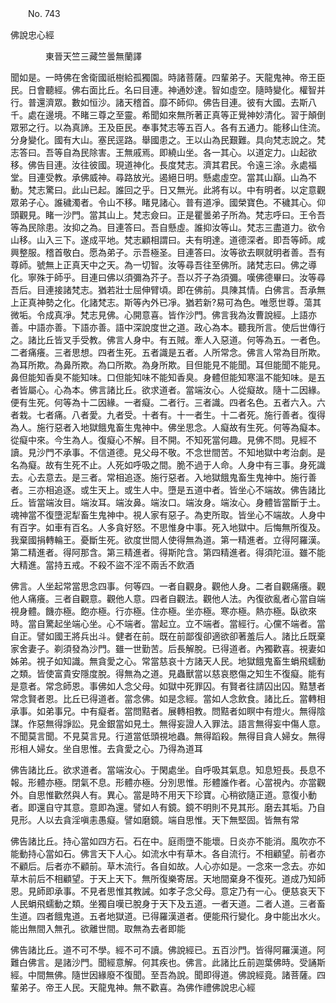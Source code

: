 ﻿　　No. 743

佛說忠心經

　　　　東晉天竺三藏竺曇無蘭譯


聞如是。一時佛在舍衛國祇樹給孤獨園。時諸菩薩。四輩弟子。天龍鬼神。帝王臣民。日會聽經。佛右面比丘。名曰目連。神通妙達。智如虛空。隨時變化。權智并行。普還濟眾。數如恒沙。諸天稽首。靡不師仰。佛告目連。彼有大國。去斯八千。處在邊境。不睹三尊之至靈。希聞如來無所著正真等正覺神妙清化。習于顛倒眾邪之行。以為真諦。王及臣民。奉事梵志等五百人。各有五通力。能移山住流。分身變化。國有大山。塞民逕路。舉國患之。王以山為民艱難。具向梵志說之。梵志答曰。吾等自為民除害。王無戚焉。即繞山坐。各一其心。以道定力。山起欲移。佛告目連。汝往彼國。現道神化。長度梵志。濟其君民。令遠三涂。永處福堂。目連受教。承佛威神。尋路放光。遏絕日明。懸處虛空。當其山巔。山為不動。梵志驚曰。此山已起。誰回之乎。日又無光。此將有以。中有明者。以定意觀眾弟子心。誰穢濁者。令山不移。睹見諸心。普有道凈。國榮寶色。不穢其心。仰頭觀見。睹一沙門。當其山上。梵志僉曰。正是瞿曇弟子所為。梵志呼曰。王令吾等為民除患。汝抑之為。目連答曰。吾自懸虛。誰抑汝等山。梵志三盡道力。欲令山移。山入三下。遂成平地。梵志顧相謂曰。夫有明達。道德深者。即吾等師。咸興整服。稽首敬白。愿為弟子。示吾極圣。目連答曰。汝等欲去瞑就明者善。吾有尊師。號無上正真天中之天。為一切智。汝等尋吾往至佛所。諸梵志曰。佛之導化。寧殊于師乎。目連曰佛以須彌為芥子。吾以芥子為須彌。嘆佛德畢曰。汝等尋吾后。目連接諸梵志。猶若壯士屈伸臂頃。即在佛前。具陳其情。白佛言。吾承無上正真神勢之化。化諸梵志。斯等內外已凈。猶若新?易可為色。唯愿世尊。蕩其微垢。令成真凈。梵志見佛。心開意喜。皆作沙門。佛言我為汝曹說經。上語亦善。中語亦善。下語亦善。語中深說度世之道。政心為本。聽我所言。使后世傳行之。諸比丘皆叉手受教。佛言人身中。有五賊。牽人入惡道。何等為五。一者色。二者痛癢。三者思想。四者生死。五者識是五者。人所常念。佛言人常為目所欺。為耳所欺。為鼻所欺。為口所欺。為身所欺。目但能見不能聞。耳但能聞不能見。鼻但能知香臭不能知味。口但能知味不能知香臭。身體但能知寒溫不能知味。是五者皆屬心。心為本。佛言諸比丘。欲求道者。當端汝心。人從癡故。隨十二因緣。便有生死。何等為十二因緣。一者癡。二者行。三者識。四者名色。五者六入。六者栽。七者痛。八者愛。九者受。十者有。十一者生。十二者死。施行善者。復得為人。施行惡者入地獄餓鬼畜生鬼神中。佛坐思念。人癡故有生死。何等為癡本。從癡中來。今生為人。復癡心不解。目不開。不知死當何趣。見佛不問。見經不讀。見沙門不承事。不信道德。見父母不敬。不念世間苦。不知地獄中考治劇。是名為癡。故有生死不止。人死如呼吸之間。脆不過于人命。人身中有三事。身死識去。心去意去。是三者。常相追逐。施行惡者。入地獄餓鬼畜生鬼神中。施行善者。三亦相追逐。或生天上。或生人中。墮是五道中者。皆坐心不端故。佛告諸比丘。皆當端汝目。端汝耳。端汝鼻。端汝口。端汝身。端汝心。身體皆當斷于土。魂神當不復墮泥犁畜生鬼神中。視人家有惡子。為吏所取。皆坐心不端故。人身中有百字。如車有百名。人多貪好怒。不思惟身中事。死入地獄中。后悔無所復及。我棄國捐轉輪王。憂斷生死。欲度世間人使得無為道。第一精進者。立得阿羅漢。第二精進者。得阿那含。第三精進者。得斯陀含。第四精進者。得須陀洹。雖不能大精進。當持五戒。不殺不盜不淫不兩舌不飲酒

佛言。人坐起常當思念四事。何等四。一者自觀身。觀他人身。二者自觀痛癢。觀他人痛癢。三者自觀意。觀他人意。四者自觀法。觀他人法。內復欲亂者心當自端視身體。饑亦極。飽亦極。行亦極。住亦極。坐亦極。寒亦極。熱亦極。臥欲來時。當自驚起坐端心坐。心不端者。當起立。立不端者。當經行。心儻不端者。當自正。譬如國王將兵出斗。健者在前。既在前鄙復卻適欲卻著羞后人。諸比丘既棄家舍妻子。剃須發為沙門。雖一世勤苦。后長解脫。已得道者。內獨歡喜。視妻如姊弟。視子如知識。無貪愛之心。常當慈哀十方諸天人民。地獄餓鬼畜生蜎飛蠕動之類。皆使富貴安隱度脫。得無為之道。見蟲獸當以慈哀愍傷之知生不復癡。能有是意者。常念師恩。事佛如人念父母。如獄中死罪囚。有賢者往請囚出囚。黠慧者常念賢者恩。比丘已得道者。當念佛。如是念經。當如人念飲食。諸比丘。當轉相承事。如弟事兄。中有癡者。當問黠者。展轉相教。問黠者如瞑中有燈火。無得陰謀。作惡無得諍訟。見金銀當如見土。無得妄證人入罪法。語言無得妄中傷人意。不聞莫言聞。不見莫言見。行道當低頭視地蟲。無得蹈殺。無得目貪人婦女。無得形相人婦女。坐自思惟。去貪愛之心。乃得為道耳

佛告諸比丘。欲求道者。當端汝心。于閑處坐。自呼吸其氣息。知息短長。長息不報。形體亦極。閉氣不息。形體亦極。分別思惟。形體誰作者。心當視內。亦當觀外。自思惟歡然與人有。異心。當是時不用天下珍寶。心稍欲隨正道。意復小動者。即還自守其意。意即為還。譬如人有鏡。鏡不明則不見其形。磨去其垢。乃自見形。人以去貪淫嗔恚愚癡。譬如磨鏡。端自思惟。天下無堅固。皆無有常

佛告諸比丘。持心當如四方石。石在中。庭雨墮不能壞。日炎亦不能消。風吹亦不能動持心當如石。佛言天下人心。如流水中有草木。各自流行。不相顧望。前者亦不顧后。后者亦不顧前。草木流行。各自如故。人心亦如是。一念來一念去。亦如草木前后不相顧望。于天上天下。無所復樂寄居。天地間棄身不復死。道成乃知師恩。見師即承事。不見者思惟其教誡。如孝子念父母。意定乃有一心。便慈哀天下人民蜎飛蠕動之類。坐獨自嘆已脫身于天下及五道。一者天道。二者人道。三者畜生道。四者餓鬼道。五者地獄道。已得羅漢道者。便能飛行變化。身中能出水火。能出無間入無孔。欲離世間。取無為去者即能

佛告諸比丘。道不可不學。經不可不讀。佛說經已。五百沙門。皆得阿羅漢道。阿難白佛言。是諸沙門。聞經意解。何其疾也。佛言。此諸比丘前迦葉佛時。受誦斯經。中間無佛。隨世因緣廢不復聞。至吾為說。聞即得道。佛說經竟。諸菩薩。四輩弟子。帝王人民。天龍鬼神。無不歡喜。為佛作禮佛說忠心經
